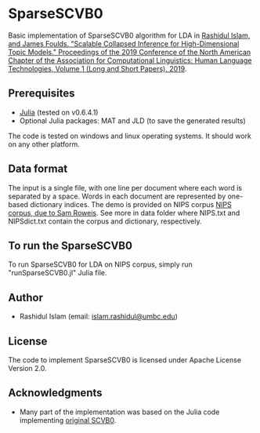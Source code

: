 # SparseSCVB0

Basic implementation of SparseSCVB0 algorithm for LDA in [Rashidul Islam, and James Foulds. "Scalable Collapsed Inference for High-Dimensional Topic Models." Proceedings of the 2019 Conference of the North American Chapter of the Association for Computational Linguistics: Human Language Technologies, Volume 1 (Long and Short Papers). 2019](https://www.aclweb.org/anthology/N19-1291).

## Prerequisites

* [Julia](https://julialang.org/) (tested on v0.6.4.1)
* Optional Julia packages: MAT and JLD (to save the generated results)

The code is tested on windows and linux operating systems. It should work on any other platform.

## Data format

The input is a single file, with one line per document where each word is separated by a space. Words in each document are represented by one-based dictionary indices.  The demo is provided on NIPS corpus [NIPS corpus, due to Sam Roweis](https://cs.nyu.edu/~roweis/data.html). See more in data folder where NIPS.txt and NIPSdict.txt contain the corpus and dictionary, respectively. 

## To run the SparseSCVB0

To run SparseSCVB0 for LDA on NIPS corpus, simply run "runSparseSCVB0.jl" Julia file.

## Author

* Rashidul Islam (email: islam.rashidul@umbc.edu)

## License

The code to implement SparseSCVB0 is licensed under Apache License Version 2.0.

## Acknowledgments

* Many part of the implementation was based on the Julia code implementing [original SCVB0](https://github.com/jrfoulds/Stochastic-CVB0).
